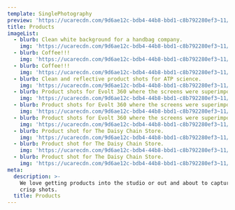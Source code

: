 ```yaml
---
template: SinglePhotography
preview: 'https://ucarecdn.com/9d6ae12c-bdb4-44b8-bbd1-c8b792280ef3~11/nth/0/'
title: Products
imageList:
  - blurb: Clean white background for a handbag company.
    img: 'https://ucarecdn.com/9d6ae12c-bdb4-44b8-bbd1-c8b792280ef3~11/nth/0/'
  - blurb: Coffee!!!
    img: 'https://ucarecdn.com/9d6ae12c-bdb4-44b8-bbd1-c8b792280ef3~11/nth/2/'
  - blurb: Coffee!!!
    img: 'https://ucarecdn.com/9d6ae12c-bdb4-44b8-bbd1-c8b792280ef3~11/nth/3/'
  - blurb: Clean and reflective product shots for ATP science.
    img: 'https://ucarecdn.com/9d6ae12c-bdb4-44b8-bbd1-c8b792280ef3~11/nth/4/'
  - blurb: Product shots for Evolt 360 where the screens were superimposed on.
    img: 'https://ucarecdn.com/9d6ae12c-bdb4-44b8-bbd1-c8b792280ef3~11/nth/5/'
  - blurb: Product shots for Evolt 360 where the screens were superimposed on.
    img: 'https://ucarecdn.com/9d6ae12c-bdb4-44b8-bbd1-c8b792280ef3~11/nth/6/'
  - blurb: Product shots for Evolt 360 where the screens were superimposed on.
    img: 'https://ucarecdn.com/9d6ae12c-bdb4-44b8-bbd1-c8b792280ef3~11/nth/7/'
  - blurb: Product shot for The Daisy Chain Store.
    img: 'https://ucarecdn.com/9d6ae12c-bdb4-44b8-bbd1-c8b792280ef3~11/nth/8/'
  - blurb: Product shot for The Daisy Chain Store.
    img: 'https://ucarecdn.com/9d6ae12c-bdb4-44b8-bbd1-c8b792280ef3~11/nth/9/'
  - blurb: Product shot for The Daisy Chain Store.
    img: 'https://ucarecdn.com/9d6ae12c-bdb4-44b8-bbd1-c8b792280ef3~11/nth/10/'
meta:
  description: >-
    We love getting products into the studio or out and about to capture some
    crisp shots.
  title: Products
---
```


